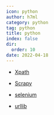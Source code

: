 ```yaml
---
icon: python
author: h7ml
category: python
tag: python
title: python
index: false
dir:
  order: 10
date: 2022-04-18
---
```


- [Xpath](Xpath.md)

- [Scrapy](scrapy.md)

- [selenium](selenium.md)

- [urllib](urllib.md)
